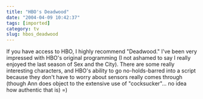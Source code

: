 ```yaml
---
title: "HBO's Deadwood"
date: "2004-04-09 10:42:37"
tags: [imported]
category: tv
slug: hbos_deadwood
---
```

	
If you have access to HBO, I highly recommend "Deadwood."  I've been very impressed with HBO's original programming (I not ashamed to say I really enjoyed the last season of Sex and the City).  There are some really interesting characters, and HBO's ability to go no-holds-barred into a script because they don't have to worry about sensors really comes through (though Ann does object to the extensive use of "cocksucker"... no idea how authentic that is)  =)
